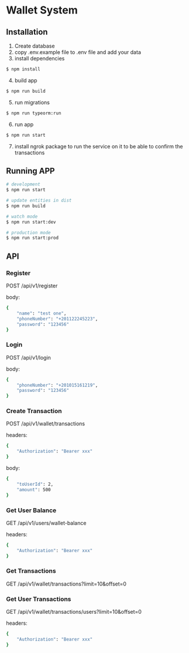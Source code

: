 # Wallet System

## Installation

1. Create database
2. copy .env.example file to .env file and add your data
3. install dependencies
```bash
$ npm install
```
4. build app
```bash
$ npm run build
```
5. run migrations
```bash
$ npm run typeorm:run
```
6. run app
```bash
$ npm run start
```
7. install ngrok package to run the service on it to be able to confirm the transactions

## Running APP

```bash
# development
$ npm run start

# update entities in dist
$ npm run build

# watch mode
$ npm run start:dev

# production mode
$ npm run start:prod
```

## API

### Register

POST /api/v1/register

body:
```bash
{
    "name": "test one",
    "phoneNumber": "+201122245223",
    "password": "123456"
}
```

### Login

POST /api/v1/login

body:
```bash
{
    "phoneNumber": "+201015161219",
    "password": "123456"
}
```

### Create Transaction

POST /api/v1/wallet/transactions

headers:
```bash
{
    "Authorization": "Bearer xxx"
}
```
body:
```bash
{
    "toUserId": 2,
    "amount": 500
}
```

### Get User Balance

GET /api/v1/users/wallet-balance

headers:
```bash
{
    "Authorization": "Bearer xxx"
}
```

### Get Transactions

GET /api/v1/wallet/transactions?limit=10&offset=0

### Get User Transactions

GET /api/v1/wallet/transactions/users?limit=10&offset=0

headers:
```bash
{
    "Authorization": "Bearer xxx"
}
```